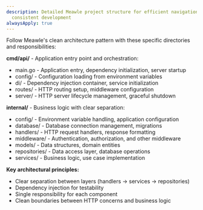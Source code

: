 ```yaml
---
description: Detailed Meawle project structure for efficient navigation and
  consistent development
alwaysApply: true
---
```


Follow Meawle's clean architecture pattern with these specific directories and responsibilities:

**cmd/api/** - Application entry point and orchestration:
- main.go - Application entry, dependency initialization, server startup
- config/ - Configuration loading from environment variables
- di/ - Dependency injection container, service initialization
- routes/ - HTTP routing setup, middleware configuration
- server/ - HTTP server lifecycle management, graceful shutdown

**internal/** - Business logic with clear separation:
- config/ - Environment variable handling, application configuration
- database/ - Database connection management, migrations
- handlers/ - HTTP request handlers, response formatting
- middleware/ - Authentication, authorization, and other middleware
- models/ - Data structures, domain entities
- repositories/ - Data access layer, database operations
- services/ - Business logic, use case implementation

**Key architectural principles:**
- Clear separation between layers (handlers -> services -> repositories)
- Dependency injection for testability
- Single responsibility for each component
- Clean boundaries between HTTP concerns and business logic